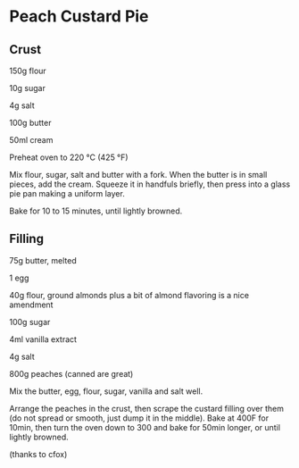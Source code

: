 Peach Custard Pie
=================

Crust
-----

150g flour

10g sugar

4g salt

100g butter

50ml cream



Preheat oven to 220 °C (425 °F)

Mix flour, sugar, salt and butter with a fork. When the butter is in small pieces, add the cream. Squeeze it in handfuls briefly, then press into a glass pie pan making a uniform layer.



Bake for 10 to 15 minutes, until lightly browned.

Filling
-------

75g butter, melted

1 egg

40g flour, ground almonds plus a bit of almond flavoring is a nice amendment

100g sugar

4ml vanilla extract

4g salt

800g peaches (canned are great)



Mix the butter, egg, flour, sugar, vanilla and salt well.



Arrange the peaches in the crust, then scrape the custard filling over them (do not spread or smooth, just dump it in the middle).
Bake at 400F for 10min, then turn the oven down to 300 and bake for 50min longer, or until lightly browned.

(thanks to cfox)
